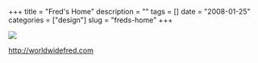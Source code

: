 +++
title = "Fred's Home"
description = ""
tags = []
date = "2008-01-25"
categories = ["design"]
slug = "freds-home"
+++


 

  <div id="screens-thumbs" class="clearfix">
    <div class="txt-center" id="design-submission"><a href="http://worldwidefred.com/"><img id='bluga-thumbnail-1096' class='bluga-thumbnail large' src='//konigi.com/media/bluga/
wt47f28202abb7e_0.jpg'/></a></div>  
  </div>   
<p><a href="http://worldwidefred.com/">http://worldwidefred.com</a></p>





